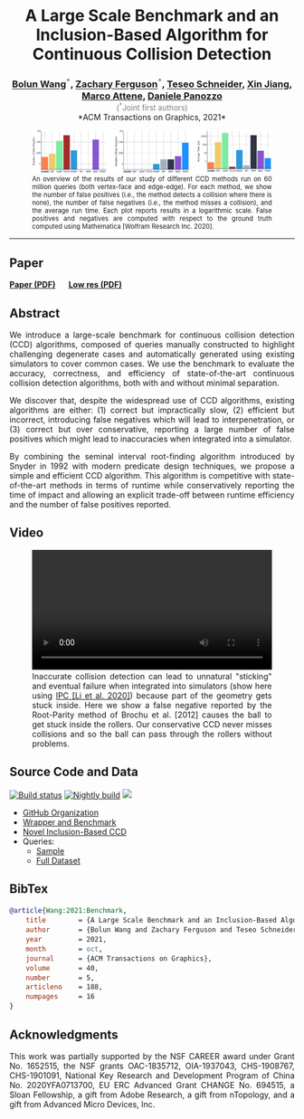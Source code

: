 <style>
p {
    text-align: justify;
}
</style>


<center>
<h1>A Large Scale Benchmark and an Inclusion-Based Algorithm for Continuous Collision Detection</h1>

<h3 style="margin-bottom:0;">
<a href="https://github.com/wangbolun300">Bolun Wang</a><sup style="color:gray">*</sup>,
<a href="https://zferg.us">Zachary Ferguson</a><sup style="color:gray">*</sup>,
<a href="http://web.uvic.ca/~teseo/">Teseo Schneider</a>,
<a href="">Xin Jiang</a>,
<a href="https://www.cnr.it/en/people/marco.attene">Marco Attene</a>,
<a href="https://cims.nyu.edu/gcl/daniele.html">Daniele Panozzo</a>
</h3>
<div style="color:gray;text-align:center;font-size:10pt;">(<sup>*</sup>Joint first authors)</div>

<center>*ACM Transactions on Graphics, 2021*</center>
</center>


<figure>
    <img src="assets/images/teaser.png">
    <figcaption style="margin:inherit 0; max-width:none; font-size:.8em; text-align: justify;">
        An overview of the results of our study of different CCD methods run on 60 million queries (both vertex-face and edge-edge). For each method, we show the number of false positives (i.e., the method detects a collision where there is none), the number of false negatives (i.e., the method misses a collision), and the average run time. Each plot reports results in a logarithmic scale. False positives and negatives are computed with respect to the ground truth computed using Mathematica [Wolfram Research Inc. 2020].
    </figcaption>
</figure>

---

## Paper

<b>
<a href="assets/CCD-benchmark-paper.pdf">Paper (PDF)</a>
&nbsp;&nbsp;&nbsp;&nbsp;&nbsp;
<a href="assets/CCD-benchmark-paper-350ppi.pdf">Low res (PDF)</a>
&nbsp;&nbsp;&nbsp;&nbsp;&nbsp;
<!-- [arXiv](https://arxiv.org/abs/2009.13349) -->
</b>

## Abstract

We introduce a large-scale benchmark for continuous collision detection (CCD) algorithms, composed of queries manually constructed to highlight challenging degenerate cases and automatically generated using existing simulators to cover common cases. We use the benchmark to evaluate the accuracy, correctness, and efficiency of state-of-the-art continuous collision detection algorithms, both with and without minimal separation.

We discover that, despite the widespread use of CCD algorithms, existing algorithms are either: (1) correct but impractically slow, (2) efficient but incorrect, introducing false negatives which will lead to interpenetration, or (3) correct but over conservative, reporting a large number of false positives which might lead to inaccuracies when integrated into a simulator.

By combining the seminal interval root-finding algorithm introduced by Snyder in 1992 with modern predicate design techniques, we propose a simple and efficient CCD algorithm. This algorithm is competitive with state-of-the-art methods in terms of runtime while conservatively reporting the time of impact and allowing an explicit trade-off between runtime efficiency and the number of false positives reported.

## Video

<figure>
    <video width="100%" controls>
        <source src="assets/videos/roller-ball.mp4" type="video/mp4">
        Your browser does not support the video tag.
    </video>
    <figcaption style="margin:inherit 0; max-width:none; text-align: justify;">
        Inaccurate collision detection can lead to unnatural "sticking" and eventual failure when integrated into simulators (show here using <a href="https://ipc-sim.github.io">IPC [Li et al. 2020]</a>) because part of the geometry gets stuck inside. Here we show a false negative reported by the Root-Parity method of Brochu et al. [2012] causes the ball to get stuck inside the rollers. Our conservative CCD never misses collisions and so the ball can pass through the rollers without problems.
    </figcaption>
</figure>

## Source Code and Data

[![Build status](https://github.com/Continuous-Collision-Detection/CCD-Wrapper/workflows/Build/badge.svg)](https://github.com/Continuous-Collision-Detection/CCD-Wrapper/actions?query=workflow%3ABuild+branch%3Amaster+event%3Apush)
[![Nightly build](https://github.com/Continuous-Collision-Detection/CCD-Wrapper/workflows/Nightly/badge.svg)](https://github.com/Continuous-Collision-Detection/CCD-Wrapper/actions?query=workflow%3ANightly+branch%3Amaster+event%3Aschedule)
<a href="https://opensource.org/licenses/MIT"><img src="https://img.shields.io/github/license/Continuous-Collision-Detection/CCD-Wrapper.svg?color=blue"></img></a>

* [GitHub Organization](https://github.com/Continuous-Collision-Detection)
* [Wrapper and Benchmark](https://github.com/Continuous-Collision-Detection/CCD-Wrapper)
* [Novel Inclusion-Based CCD](https://github.com/Continuous-Collision-Detection/Tight-Inclusion)
* Queries:
    * [Sample](https://github.com/Continuous-Collision-Detection/Sample-Queries)
    * [Full Dataset](https://archive.nyu.edu/handle/2451/61518)

## BibTex

```bibtex
@article{Wang:2021:Benchmark,
	title        = {A Large Scale Benchmark and an Inclusion-Based Algorithm for Continuous Collision Detection},
	author       = {Bolun Wang and Zachary Ferguson and Teseo Schneider and Xin Jiang and Marco Attene and Daniele Panozzo},
	year         = 2021,
	month        = oct,
	journal      = {ACM Transactions on Graphics},
	volume       = 40,
	number       = 5,
	articleno    = 188,
	numpages     = 16
}
```

## Acknowledgments

This work was partially supported by the NSF CAREER award under Grant No. 1652515, the NSF grants OAC-1835712, OIA-1937043, CHS-1908767, CHS-1901091, National Key Research and Development Program of China No. 2020YFA0713700, EU ERC Advanced Grant CHANGE No. 694515, a Sloan Fellowship, a gift from Adobe Research, a gift from nTopology, and a gift from Advanced Micro Devices, Inc.
